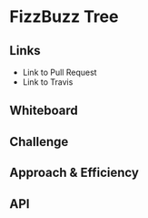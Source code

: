 # FizzBuzz Tree

## Links

-   Link to Pull Request
-   Link to Travis

<!-- Short summary or background information -->

## Whiteboard

<!-- Photo of your whiteboard -->

## Challenge

<!-- Description of the challenge -->

## Approach & Efficiency

<!-- What approach did you take? Why? What is the Big O space/time for this approach? -->

## API
